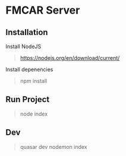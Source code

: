 # FMCAR Server

## Installation

Install NodeJS
> https://nodejs.org/en/download/current/

Install depenencies
> npm install

## Run Project
> node index

## Dev
> quasar dev
> nodemon index